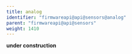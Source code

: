 ```yaml
---
title: analog
identifier: "firmwareapi@api@sensors@analog"
parent: "firmwareapi@api@sensors"
weight: 1410
---
```


**under construction**
